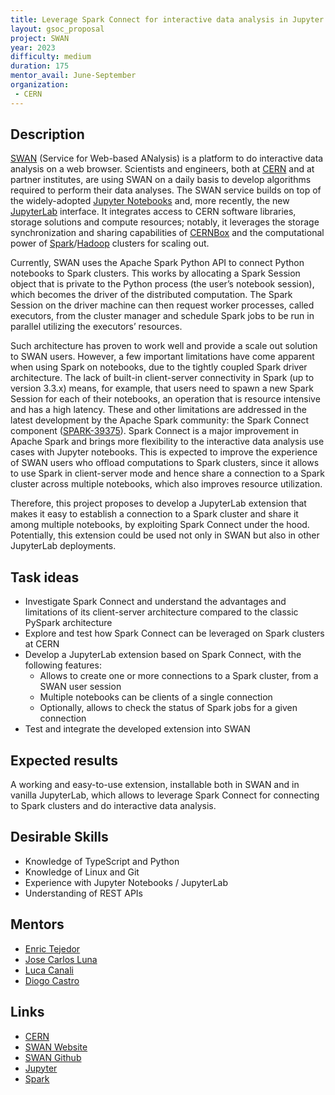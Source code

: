 ```yaml
---
title: Leverage Spark Connect for interactive data analysis in Jupyter Notebooks
layout: gsoc_proposal
project: SWAN
year: 2023
difficulty: medium
duration: 175
mentor_avail: June-September
organization:
 - CERN
---
```


## Description

[SWAN](https://cern.ch/swan) (Service for Web-based ANalysis) is a platform to do interactive data analysis on a web browser. Scientists and engineers, both at [CERN](https://home.cern/) and at partner institutes, are using SWAN on a daily basis to develop algorithms required to perform their data analyses. The SWAN service builds on top of the widely-adopted [Jupyter Notebooks](http://jupyter.org) and, more recently, the new [JupyterLab](https://jupyterlab.readthedocs.io) interface. It integrates access to CERN software libraries, storage solutions and compute resources; notably, it leverages the storage synchronization and sharing capabilities of [CERNBox](https://cernbox.web.cern.ch) and the computational power of [Spark](https://spark.apache.org/)/[Hadoop](https://hadoop.apache.org/) clusters for scaling out.

Currently, SWAN uses the Apache Spark Python API to connect Python notebooks to Spark clusters. This works by allocating a Spark Session object that is private to the Python process (the user’s notebook session), which becomes the driver of the distributed computation. The Spark Session on the driver machine can then request worker processes, called executors, from the cluster manager and schedule Spark jobs to be run in parallel utilizing the executors’ resources.

Such architecture has proven to work well and provide a scale out solution to SWAN users. However, a few important limitations have come apparent when using Spark on notebooks, due to the tightly coupled Spark driver architecture. The lack of built-in client-server connectivity in Spark (up to version 3.3.x) means, for example, that users need to spawn a new Spark Session for each of their notebooks, an operation that is resource intensive and has a high latency. These and other limitations are addressed in the latest development by the Apache Spark community: the Spark Connect component ([SPARK-39375](https://issues.apache.org/jira/browse/SPARK-39375)). Spark Connect is a major improvement in Apache Spark and brings more flexibility to the interactive data analysis use cases with Jupyter notebooks. This is expected to improve the experience of SWAN users who offload computations to Spark clusters, since it allows to use Spark in client-server mode and hence share a connection to a Spark cluster across multiple notebooks, which also improves resource utilization.

Therefore, this project proposes to develop a JupyterLab extension that makes it easy to establish a connection to a Spark cluster and share it among multiple notebooks, by exploiting Spark Connect under the hood. Potentially, this extension could be used not only in SWAN but also in other JupyterLab deployments.

## Task ideas

  * Investigate Spark Connect and understand the advantages and limitations of its client-server architecture compared to the classic PySpark architecture
  * Explore and test how Spark Connect can be leveraged on Spark clusters at CERN
  * Develop a JupyterLab extension based on Spark Connect, with the following features:
    * Allows to create one or more connections to a Spark cluster, from a SWAN user session
    * Multiple notebooks can be clients of a single connection
    * Optionally, allows to check the status of Spark jobs for a given connection
  * Test and integrate the developed extension into SWAN

## Expected results

A working and easy-to-use extension, installable both in SWAN and in vanilla JupyterLab, which allows to leverage Spark Connect for connecting to Spark clusters and do interactive data analysis.

## Desirable Skills

* Knowledge of TypeScript and Python
* Knowledge of Linux and Git
* Experience with Jupyter Notebooks / JupyterLab
* Understanding of REST APIs

## Mentors

* [Enric Tejedor](mailto:etejedor@cern.ch)
* [Jose Carlos Luna](mailto:jose.carlos.luna@cern.ch)
* [Luca Canali](mailto:luca.canali@cern.ch)
* [Diogo Castro](mailto:diogo.castro@cern.ch)

## Links

* [CERN](https://home.cern/)
* [SWAN Website](https://cern.ch/swan)
* [SWAN Github](https://github.com/swan-cern)
* [Jupyter](http://jupyter.org)
* [Spark](https://spark.apache.org/)
